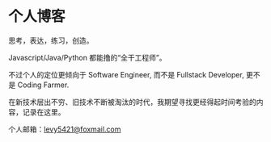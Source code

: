 # 个人博客

思考，表达，练习，创造。

Javascript/Java/Python 都能撸的“全干工程师”。

不过个人的定位更倾向于 Software Engineer, 而不是 Fullstack Developer, 更不是 Coding Farmer.

在新技术层出不穷、旧技术不断被淘汰的时代，我期望寻找更经得起时间考验的内容，记录在这里。

个人邮箱：levy5421@foxmail.com

<my-profile/>